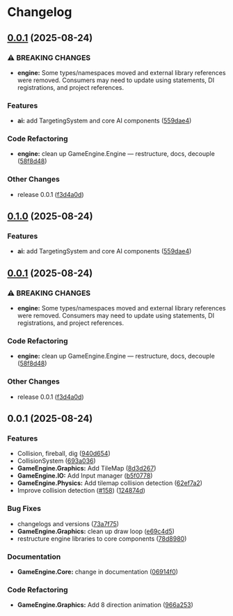 # Changelog

## [0.0.1](https://github.com/braybrandon/Game-Engine/compare/engine-v0.1.0...engine-v0.0.1) (2025-08-24)


### ⚠ BREAKING CHANGES

* **engine:** Some types/namespaces moved and external library references were removed. Consumers may need to update using statements, DI registrations, and project references.

### Features

* **ai:** add TargetingSystem and core AI components ([559dae4](https://github.com/braybrandon/Game-Engine/commit/559dae4620f8dc5bf9838e1742cb2fed7248ca65))


### Code Refactoring

* **engine:** clean up GameEngine.Engine — restructure, docs, decouple ([58f8d48](https://github.com/braybrandon/Game-Engine/commit/58f8d481363d005af60855b5893917e9f35a133b))


### Other Changes

* release 0.0.1 ([f3d4a0d](https://github.com/braybrandon/Game-Engine/commit/f3d4a0d80a8d843a5163cf61689ff92794df242e))

## [0.1.0](https://github.com/braybrandon/Game-Engine/compare/v0.0.1...v0.1.0) (2025-08-24)


### Features

* **ai:** add TargetingSystem and core AI components ([559dae4](https://github.com/braybrandon/Game-Engine/commit/559dae4620f8dc5bf9838e1742cb2fed7248ca65))

## [0.0.1](https://github.com/braybrandon/Game-Engine/compare/v0.0.1...v0.0.1) (2025-08-24)


### ⚠ BREAKING CHANGES

* **engine:** Some types/namespaces moved and external library references were removed. Consumers may need to update using statements, DI registrations, and project references.

### Code Refactoring

* **engine:** clean up GameEngine.Engine — restructure, docs, decouple ([58f8d48](https://github.com/braybrandon/Game-Engine/commit/58f8d481363d005af60855b5893917e9f35a133b))


### Other Changes

* release 0.0.1 ([f3d4a0d](https://github.com/braybrandon/Game-Engine/commit/f3d4a0d80a8d843a5163cf61689ff92794df242e))

## 0.0.1 (2025-08-24)


### Features

* Collision, fireball, dig ([940d654](https://github.com/braybrandon/Game-Engine/commit/940d65451c09531e65e63f37af5cf554ced558da))
* CollisionSystem ([693a036](https://github.com/braybrandon/Game-Engine/commit/693a036cb6d0353963b4023189ae74b9ef613166))
* **GameEngine.Graphics:** Add TileMap ([8d3d267](https://github.com/braybrandon/Game-Engine/commit/8d3d26725774e451e0998ab79481248b2407a712))
* **GameEngine.IO:** Add Input manager ([b5f0778](https://github.com/braybrandon/Game-Engine/commit/b5f0778cf9d62faa9d2d0b689c4408058f0e3b56))
* **GameEngine.Physics:** Add tilemap collision detection ([62ef7a2](https://github.com/braybrandon/Game-Engine/commit/62ef7a231742e120d3708d392560b66d8d8bb8c7))
* Improve collision detection ([#158](https://github.com/braybrandon/Game-Engine/issues/158)) ([124874d](https://github.com/braybrandon/Game-Engine/commit/124874da3c9422e60c234eeda1c746644f868263))

 
### Bug Fixes

* changelogs and versions ([73a7f75](https://github.com/braybrandon/Game-Engine/commit/73a7f75547d36ab15db4b4ee526222e985322ad1))
* **GameEngine.Graphics:** clean up draw loop ([e69c4d5](https://github.com/braybrandon/Game-Engine/commit/e69c4d5dbf0dcae7e9090ea7c2e94dd6b8eb09cc))
* restructure engine libraries to core components ([78d8980](https://github.com/braybrandon/Game-Engine/commit/78d898051a13c3418f64539c92dd177eb7fd7603))


### Documentation

* **GameEngine.Core:** change in documentation ([06914f0](https://github.com/braybrandon/Game-Engine/commit/06914f0917da45a707d695897dc680e028a52571))


### Code Refactoring

* **GameEngine.Graphics:** Add 8 direction animation ([966a253](https://github.com/braybrandon/Game-Engine/commit/966a2530e398d69ef8efb6781587b3207a25cf43))
